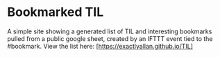 # Bookmarked TIL

A simple site showing a generated list of TIL and interesting bookmarks pulled from a public google sheet, created by an IFTTT event tied to the #bookmark. View the list here: [https://exactlyallan.github.io/TIL]
